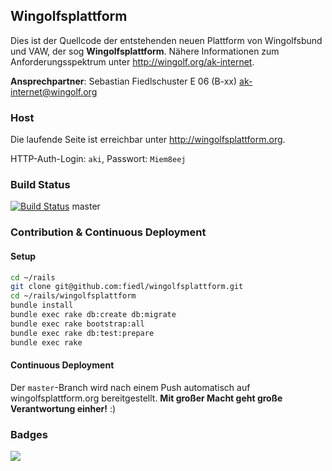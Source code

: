 ## Wingolfsplattform

Dies ist der Quellcode der entstehenden neuen Plattform von Wingolfsbund und VAW, der sog **Wingolfsplattform**. 
Nähere Informationen zum Anforderungsspektrum unter http://wingolf.org/ak-internet.

**Ansprechpartner**:
Sebastian Fiedlschuster  E 06  (B-xx)
<ak-internet@wingolf.org>

### Host

Die laufende Seite ist erreichbar unter http://wingolfsplattform.org.

HTTP-Auth-Login: `aki`, Passwort: `Miem8eej`

### Build Status 

[![Build Status](https://magnum.travis-ci.com/fiedl/wingolfsplattform.png?branch=master&token=EkwxFvobzUvAGcKu7AzB)](http://travis-ci.org/fiedl/wingolfsplattform) master

### Contribution & Continuous Deployment

#### Setup

```bash
cd ~/rails
git clone git@github.com:fiedl/wingolfsplattform.git
cd ~/rails/wingolfsplattform
bundle install
bundle exec rake db:create db:migrate
bundle exec rake bootstrap:all
bundle exec rake db:test:prepare
bundle exec rake
```

#### Continuous Deployment

Der `master`-Branch wird nach einem Push automatisch auf wingolfsplattform.org bereitgestellt. 
**Mit großer Macht geht große Verantwortung einher!** :)

### Badges

<a href="http://love.travis-ci.org"><img src="http://wingolfsplattform.org/images/supporttravis.png"></a>

